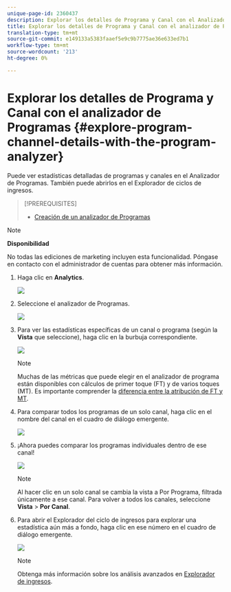 ```yaml
---
unique-page-id: 2360437
description: Explorar los detalles de Programa y Canal con el Analizador de Programas - Documentos de marketing - Documentación del producto
title: Explorar los detalles de Programa y Canal con el analizador de Programas
translation-type: tm+mt
source-git-commit: e149133a5383faaef5e9c9b7775ae36e633ed7b1
workflow-type: tm+mt
source-wordcount: '213'
ht-degree: 0%

---
```



# Explorar los detalles de Programa y Canal con el analizador de Programas {#explore-program-channel-details-with-the-program-analyzer}

Puede ver estadísticas detalladas de programas y canales en el Analizador de Programas. También puede abrirlos en el Explorador de ciclos de ingresos.

>[!PREREQUISITES]
>
>* [Creación de un analizador de Programas](create-a-program-analyzer.md)


>[!NOTE]
>
>**Disponibilidad**
>
>No todas las ediciones de marketing incluyen esta funcionalidad. Póngase en contacto con el administrador de cuentas para obtener más información.

1. Haga clic en **Analytics**.

   ![](assets/image2015-4-28-12-3a54-3a47.png)

1. Seleccione el analizador de Programas.

   ![](assets/image2015-4-28-12-3a56-3a46.png)

1. Para ver las estadísticas específicas de un canal o programa (según la **Vista** que seleccione), haga clic en la burbuja correspondiente.

   ![](assets/image2015-4-28-12-3a57-3a14.png)

   >[!NOTE]
   >
   >Muchas de las métricas que puede elegir en el analizador de programa están disponibles con cálculos de primer toque (FT) y de varios toques (MT). Es importante comprender la [diferencia entre la atribución de FT y MT](/help/marketo/product-docs/reporting/revenue-cycle-analytics/revenue-tools/attribution/understanding-attribution.md).

1. Para comparar todos los programas de un solo canal, haga clic en el nombre del canal en el cuadro de diálogo emergente.

   ![](assets/image2015-4-28-12-3a59-3a36.png)

1. ¡Ahora puedes comparar los programas individuales dentro de ese canal!

   ![](assets/image2015-4-28-13-3a0-3a14.png)

   >[!NOTE]
   >
   >Al hacer clic en un solo canal se cambia la vista a Por Programa, filtrada únicamente a ese canal. Para volver a todos los canales, seleccione **Vista** > **Por Canal**.

1. Para abrir el Explorador del ciclo de ingresos para explorar una estadística aún más a fondo, haga clic en ese número en el cuadro de diálogo emergente.

   ![](assets/image2015-4-28-13-3a1-3a35.png)

   >[!NOTE]
   >
   >Obtenga más información sobre los análisis avanzados en [Explorador de ingresos](http://docs.marketo.com/display/docs/revenue+explorer).
